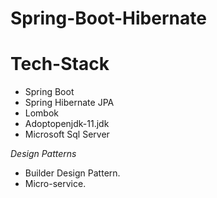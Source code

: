 # Spring-Boot-Hibernate

# Tech-Stack
 - Spring Boot
 - Spring Hibernate JPA
 - Lombok
 - Adoptopenjdk-11.jdk
 - Microsoft Sql Server
 
 *Design Patterns*
 - Builder Design Pattern.
 - Micro-service.
